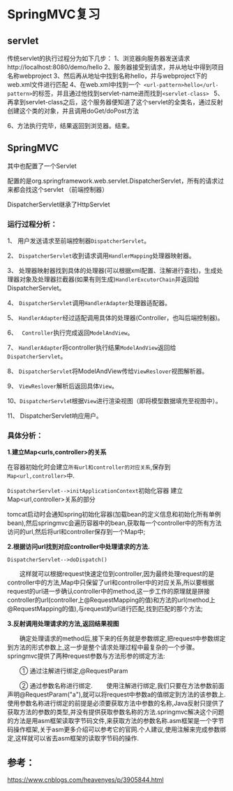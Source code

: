 # SpringMVC复习

## servlet

传统servlet的执行过程分为如下几步： 
1、浏览器向服务器发送请求http://localhost:8080/demo/hello 
2、服务器接受到请求，并从地址中得到项目名称webproject 
3、然后再从地址中找到名称hello，并与webproject下的web.xml文件进行匹配 
4、在web.xml中找到一个` <url-pattern>hello</url-pattern>`的标签，并且通过他找到servlet-name进而找到`<servlet-class> `
5、再拿到servlet-class之后，这个服务器便知道了这个servlet的全类名，通过反射创建这个类的对象，并且调用doGet/doPost方法 

6、方法执行完毕，结果返回到浏览器。结束。

## SpringMVC

其中也配置了一个Servlet

配置的是org.springframework.web.servlet.DispatcherServlet，所有的请求过来都会找这个servlet （前端控制器）

DispatcherServlet继承了HttpServlet

### 运行过程分析：

1、  用户发送请求至前端控制器`DispatcherServlet`。

2、  `DispatcherServlet`收到请求调用`HandlerMapping`处理器映射器。

3、  处理器映射器找到具体的处理器(可以根据xml配置、注解进行查找)，生成处理器对象及处理器拦截器(如果有则生成)`HandlerExcutorChain`并返回给DispatcherServlet。

4、  `DispatcherServlet`调用`HandlerAdapter`处理器适配器。

5、  `HandlerAdapter`经过适配调用具体的处理器(Controller，也叫后端控制器)。

6、 ` Controller`执行完成返回`ModelAndView`。

7、  `HandlerAdapter`将controller执行结果`ModelAndView`返回给`DispatcherServlet`。

8、  `DispatcherServlet`将ModelAndView传给`ViewReslover`视图解析器。

9、  `ViewReslover`解析后返回具体`View`。

10、`DispatcherServle`t根据`View`进行渲染视图（即将模型数据填充至视图中）。

11、 DispatcherServlet响应用户。

### 具体分析： 

**1.建立Map<urls,controller>的关系**

在容器初始化时会建立`所有url和controller的对应关系`,保存到`Map<url,controller>`中.

`DispatcherServlet-->initApplicationContext`初始化容器 建立Map<url,controller>关系的部分 

tomcat启动时会通知spring初始化容器(加载bean的定义信息和初始化所有单例bean),然后springmvc会遍历容器中的bean,获取每一个controller中的所有方法访问的url,然后将url和controller保存到一个Map中;

**2.根据访问url找到对应controller中处理请求的方法.**

`DispatcherServlet-->doDispatch()`

　　这样就可以根据request快速定位到controller,因为最终处理request的是controller中的方法,Map中只保留了url和controller中的对应关系,所以要根据request的url进一步确认controller中的method,这一步工作的原理就是拼接controller的url(controller上@RequestMapping的值)和方法的url(method上@RequestMapping的值),与request的url进行匹配,找到匹配的那个方法;　　

**3.反射调用处理请求的方法,返回结果视图**

　　确定处理请求的method后,接下来的任务就是参数绑定,把request中参数绑定到方法的形式参数上,这一步是整个请求处理过程中最复杂的一个步骤。springmvc提供了两种request参数与方法形参的绑定方法:

　　① 通过注解进行绑定,@RequestParam

　　② 通过参数名称进行绑定.
　　使用注解进行绑定,我们只要在方法参数前面声明@RequestParam("a"),就可以将request中参数a的值绑定到方法的该参数上.使用参数名称进行绑定的前提是必须要获取方法中参数的名称,Java反射只提供了获取方法的参数的类型,并没有提供获取参数名称的方法.springmvc解决这个问题的方法是用asm框架读取字节码文件,来获取方法的参数名称.asm框架是一个字节码操作框架,关于asm更多介绍可以参考它的官网.个人建议,使用注解来完成参数绑定,这样就可以省去asm框架的读取字节码的操作.

## 参考：

https://www.cnblogs.com/heavenyes/p/3905844.html